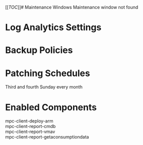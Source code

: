 [[_TOC_]]# Maintenance Windows
Maintenance window not found
# Log Analytics Settings
# Backup Policies
# Patching Schedules
Third and fourth Sunday every month
# Enabled Components
<p>mpc-client-deploy-arm<br>mpc-client-report-cmdb<br>mpc-client-report-vmav<br>mpc-client-report-getaconsumptiondata<br></p>
